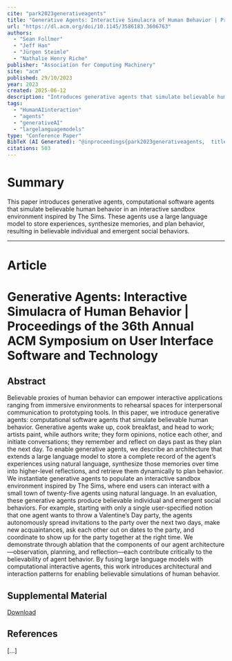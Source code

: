 ```yaml
---
cite: "park2023generativeagents"
title: "Generative Agents: Interactive Simulacra of Human Behavior | Proceedings of the 36th Annual ACM Symposium on User Interface Software and Technology"
url: "https://dl.acm.org/doi/10.1145/3586183.3606763"
authors:
  - "Sean Follmer"
  - "Jeff Han"
  - "Jürgen Steimle"
  - "Nathalie Henry Riche"
publisher: "Association for Computing Machinery"
site: "acm"
published: 29/10/2023
year: 2023
created: 2025-06-12
description: "Introduces generative agents that simulate believable human behavior using large language models."
tags:
  - "HumanAIinteraction"
  - "agents"
  - "generativeAI"
  - "largelanguagemodels"
type: "Conference Paper"
BibTeX (AI Generated): "@inproceedings{park2023generativeagents,  title={Generative Agents: Interactive Simulacra of Human Behavior},  author={Park, Joon Sung and Popowski, Lindsay and Cai, Carrie J and Morris, Meredith Ringel and Liang, Percy and Bernstein, Michael S},  booktitle={Proceedings of the 36th Annual ACM Symposium on User Interface Software and Technology},  year={2023}}"
citations: 503
---
```

# Summary

This paper introduces generative agents, computational software agents that simulate believable human behavior in an interactive sandbox environment inspired by The Sims. These agents use a large language model to store experiences, synthesize memories, and plan behavior, resulting in believable individual and emergent social behaviors.

----
# Article

# Generative Agents: Interactive Simulacra of Human Behavior | Proceedings of the 36th Annual ACM Symposium on User Interface Software and Technology

## Abstract

Believable proxies of human behavior can empower interactive applications ranging from immersive environments to rehearsal spaces for interpersonal communication to prototyping tools. In this paper, we introduce generative agents: computational software agents that simulate believable human behavior. Generative agents wake up, cook breakfast, and head to work; artists paint, while authors write; they form opinions, notice each other, and initiate conversations; they remember and reflect on days past as they plan the next day. To enable generative agents, we describe an architecture that extends a large language model to store a complete record of the agent’s experiences using natural language, synthesize those memories over time into higher-level reflections, and retrieve them dynamically to plan behavior. We instantiate generative agents to populate an interactive sandbox environment inspired by The Sims, where end users can interact with a small town of twenty-five agents using natural language. In an evaluation, these generative agents produce believable individual and emergent social behaviors. For example, starting with only a single user-specified notion that one agent wants to throw a Valentine’s Day party, the agents autonomously spread invitations to the party over the next two days, make new acquaintances, ask each other out on dates to the party, and coordinate to show up for the party together at the right time. We demonstrate through ablation that the components of our agent architecture—observation, planning, and reflection—each contribute critically to the believability of agent behavior. By fusing large language models with computational interactive agents, this work introduces architectural and interaction patterns for enabling believable simulations of human behavior.

## Supplemental Material

[Download](https://dl.acm.org/doi/suppl/10.1145/3586183.3606763/suppl_file/3606763.zip)

## References

[...]

